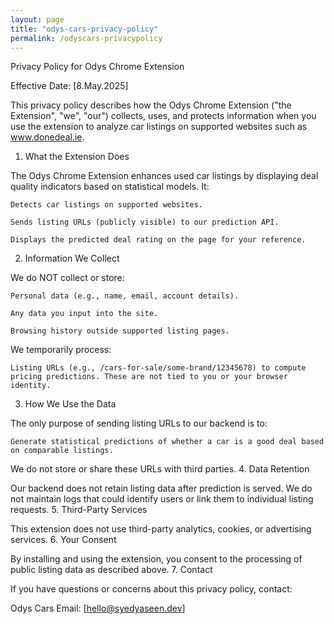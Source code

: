 ```yaml
---
layout: page
title: "odys-cars-privacy-policy"
permalink: /odyscars-privacypolicy
---
```

Privacy Policy for Odys Chrome Extension

Effective Date: [8.May.2025]

This privacy policy describes how the Odys Chrome Extension ("the Extension", "we", "our") collects, uses, and protects information when you use the extension to analyze car listings on supported websites such as www.donedeal.ie.
1. What the Extension Does

The Odys Chrome Extension enhances used car listings by displaying deal quality indicators based on statistical models. It:

    Detects car listings on supported websites.

    Sends listing URLs (publicly visible) to our prediction API.

    Displays the predicted deal rating on the page for your reference.

2. Information We Collect

We do NOT collect or store:

    Personal data (e.g., name, email, account details).

    Any data you input into the site.

    Browsing history outside supported listing pages.

We temporarily process:

    Listing URLs (e.g., /cars-for-sale/some-brand/12345678) to compute pricing predictions. These are not tied to you or your browser identity.

3. How We Use the Data

The only purpose of sending listing URLs to our backend is to:

    Generate statistical predictions of whether a car is a good deal based on comparable listings.

We do not store or share these URLs with third parties.
4. Data Retention

Our backend does not retain listing data after prediction is served. We do not maintain logs that could identify users or link them to individual listing requests.
5. Third-Party Services

This extension does not use third-party analytics, cookies, or advertising services.
6. Your Consent

By installing and using the extension, you consent to the processing of public listing data as described above.
7. Contact

If you have questions or concerns about this privacy policy, contact:

Odys Cars
Email: [hello@syedyaseen.dev]

